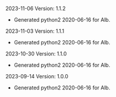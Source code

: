 2023-11-06 Version: 1.1.2
- Generated python2 2020-06-16 for Alb.

2023-11-03 Version: 1.1.1
- Generated python2 2020-06-16 for Alb.

2023-10-30 Version: 1.1.0
- Generated python2 2020-06-16 for Alb.

2023-09-14 Version: 1.0.0
- Generated python2 2020-06-16 for Alb.

